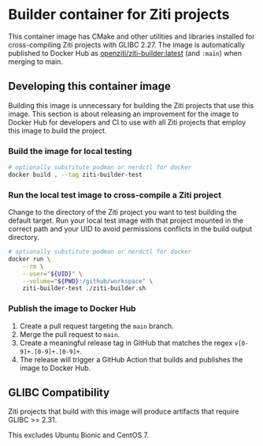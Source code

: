 # Builder container for Ziti projects

This container image has CMake and other utilities and libraries installed for
cross-compiling Ziti projects with GLIBC 2.27. The image is
automatically published to Docker Hub as
[openziti/ziti-builder:latest](https://hub.docker.com/r/openziti/ziti-builder) (and `:main`) when
merging to main.

## Developing this container image

Building this image is unnecessary for building the Ziti projects that use this
image. This section is about releasing an improvement for the image to Docker
Hub for developers and CI to use with all Ziti projects that employ this image
to build the project.

### Build the image for local testing

```bash
# optionally substitute podman or nerdctl for docker
docker build . --tag ziti-builder-test
```

### Run the local test image to cross-compile a Ziti project

Change to the directory of the Ziti project you want to test building the
default target. Run your local test image with that project mounted in the
correct path and your UID to avoid permissions conflicts in the build output
directory.

```bash
# optionally substitute podman or nerdctl for docker
docker run \
    --rm \
    --user="${UID}" \
    --volume="${PWD}:/github/workspace" \
    ziti-builder-test ./ziti-builder.sh
```

### Publish the image to Docker Hub

1. Create a pull request targeting the `main` branch.
1. Merge the pull request to `main`.
1. Create a meaningful release tag in GitHub that matches the regex `v[0-9]+.[0-9]+.[0-9]+`.
1. The release will trigger a GitHub Action that builds and publishes the image to Docker Hub.

## GLIBC Compatibility

Ziti projects that build with this image will produce artifacts that require GLIBC >= 2.31.

This excludes Ubuntu Bionic and CentOS 7.
